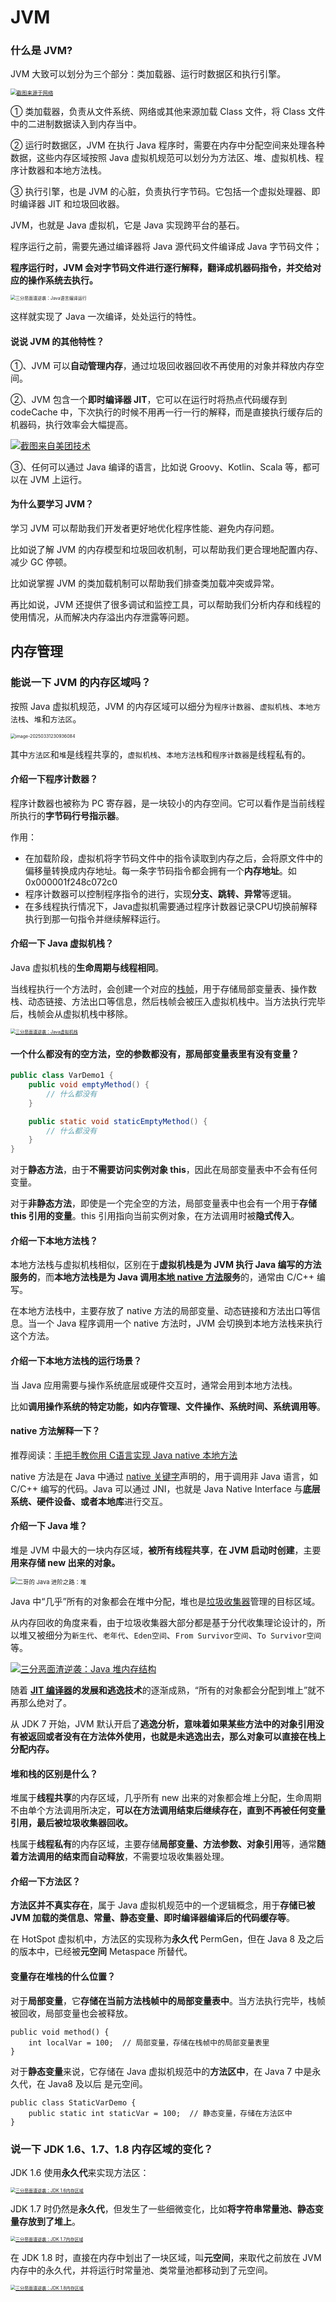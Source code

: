 # JVM

### 什么是 JVM?

JVM 大致可以划分为三个部分：类加载器、运行时数据区和执行引擎。

[<img src="https://raw.githubusercontent.com/raosirui/Picture/main/markdown/202503312304109.png" alt="截图来源于网络" style="zoom: 60%;" />](https://camo.githubusercontent.com/fc6107f4bb47f25688efdde784e66ba7e6f6b3a2c72324839512aabe1daf30a1/68747470733a2f2f63646e2e746f62656265747465726a61766165722e636f6d2f73747574796d6f72652f776861742d69732d6a766d2d32303233313033303138353734322e706e67)

① 类加载器，负责从文件系统、网络或其他来源加载 Class 文件，将 Class 文件中的二进制数据读入到内存当中。

② 运行时数据区，JVM 在执行 Java 程序时，需要在内存中分配空间来处理各种数据，这些内存区域按照 Java 虚拟机规范可以划分为方法区、堆、虚拟机栈、程序计数器和本地方法栈。

③ 执行引擎，也是 JVM 的心脏，负责执行字节码。它包括一个虚拟处理器、即时编译器 JIT 和垃圾回收器。





JVM，也就是 Java 虚拟机，它是 Java 实现跨平台的基石。

程序运行之前，需要先通过编译器将 Java 源代码文件编译成 Java 字节码文件；

**程序运行时，JVM 会对字节码文件进行逐行解释，翻译成机器码指令，并交给对应的操作系统去执行。**

<img src="https://raw.githubusercontent.com/raosirui/Picture/main/markdown/202503312238431.png" alt="三分恶面渣逆袭：Java语言编译运行" style="zoom: 50%;" />

这样就实现了 Java 一次编译，处处运行的特性。



#### 说说 JVM 的其他特性？

①、JVM 可以**自动管理内存**，通过垃圾回收器回收不再使用的对象并释放内存空间。

②、JVM 包含一个**即时编译器 JIT**，它可以在运行时将热点代码缓存到 codeCache 中，下次执行的时候不用再一行一行的解释，而是直接执行缓存后的机器码，执行效率会大幅提高。

[![截图来自美团技术](https://raw.githubusercontent.com/raosirui/Picture/main/markdown/202503312238019.png)](https://camo.githubusercontent.com/afd75b0c08b756159d632ab2491a8b160942a8ef1e34ea506f9fe5b700d61295/68747470733a2f2f63646e2e746f62656265747465726a61766165722e636f6d2f746f62656265747465726a61766165722f696d616765732f6a766d2f6a69742d39613632666330322d316136612d343531652d626232622d3139666330383664356265302e706e67)

③、任何可以通过 Java 编译的语言，比如说 Groovy、Kotlin、Scala 等，都可以在 JVM 上运行。



#### 为什么要学习 JVM？

学习 JVM 可以帮助我们开发者更好地优化程序性能、避免内存问题。

比如说了解 JVM 的内存模型和垃圾回收机制，可以帮助我们更合理地配置内存、减少 GC 停顿。

比如说掌握 JVM 的类加载机制可以帮助我们排查类加载冲突或异常。

再比如说，JVM 还提供了很多调试和监控工具，可以帮助我们分析内存和线程的使用情况，从而解决内存溢出内存泄露等问题。







## 内存管理

### 能说一下 JVM 的内存区域吗？

按照 Java 虚拟机规范，JVM 的内存区域可以细分为`程序计数器`、`虚拟机栈`、`本地方法栈`、`堆`和`方法区`。

<img src="https://raw.githubusercontent.com/raosirui/Picture/main/markdown/202503312309225.png" alt="image-20250331230936084" style="zoom:50%;" />

其中`方法区`和`堆`是线程共享的，`虚拟机栈`、`本地方法栈`和`程序计数器`是线程私有的。



#### 介绍一下程序计数器？

程序计数器也被称为 PC 寄存器，是一块较小的内存空间。它可以看作是当前线程所执行的**字节码行号指示器**。

作用：

- 在加载阶段，虚拟机将字节码文件中的指令读取到内存之后，会将原文件中的偏移量转换成内存地址。每一条字节码指令都会拥有一个**内存地址**。如0x000001f248c072c0
- 程序计数器可以控制程序指令的进行，实现**分支、跳转、异常**等逻辑。
- 在多线程执行情况下，Java虚拟机需要通过程序计数器记录CPU切换前解释执行到那一句指令并继续解释运行。



#### 介绍一下 Java 虚拟机栈？

Java 虚拟机栈的**生命周期与线程相同**。

当线程执行一个方法时，会创建一个对应的[栈帧](https://javabetter.cn/jvm/stack-frame.html)，用于存储局部变量表、操作数栈、动态链接、方法出口等信息，然后栈帧会被压入虚拟机栈中。当方法执行完毕后，栈帧会从虚拟机栈中移除。

[<img src="https://raw.githubusercontent.com/raosirui/Picture/main/markdown/202503312310209.png" alt="三分恶面渣逆袭：Java虚拟机栈" style="zoom:50%;" />](https://camo.githubusercontent.com/53ec48e38765a9125799fc9a87a0ce22595c8fdf92c510a5b625276a6094c5b3/68747470733a2f2f63646e2e746f62656265747465726a61766165722e636f6d2f746f62656265747465726a61766165722f696d616765732f736964656261722f73616e66656e652f6a766d2d342e706e67)



#### 一个什么都没有的空方法，空的参数都没有，那局部变量表里有没有变量？

```java
public class VarDemo1 {
    public void emptyMethod() {
        // 什么都没有
    }

    public static void staticEmptyMethod() {
        // 什么都没有
    }
}
```

对于**静态方法**，由于**不需要访问实例对象 this**，因此在局部变量表中不会有任何变量。

对于**非静态方法**，即使是一个完全空的方法，局部变量表中也会有一个用于**存储 this 引用的变量**。this 引用指向当前实例对象，在方法调用时被**隐式传入**。





#### 介绍一下本地方法栈？

本地方法栈与虚拟机栈相似，区别在于**虚拟机栈是为 JVM 执行 Java 编写的方法服务的**，而**本地方法栈是为 Java 调用[本地 native 方法](https://javabetter.cn/oo/native-method.html)服务**的，通常由 C/C++ 编写。

在本地方法栈中，主要存放了 native 方法的局部变量、动态链接和方法出口等信息。当一个 Java 程序调用一个 native 方法时，JVM 会切换到本地方法栈来执行这个方法。



#### 介绍一下本地方法栈的运行场景？

当 Java 应用需要与操作系统底层或硬件交互时，通常会用到本地方法栈。

比如**调用操作系统的特定功能，如内存管理、文件操作、系统时间、系统调用等**。





#### native 方法解释一下？

推荐阅读：[手把手教你用 C语言实现 Java native 本地方法](https://javabetter.cn/oo/native-method.html)

native 方法是在 Java 中通过 [native 关键字](https://javabetter.cn/basic-extra-meal/48-keywords.html)声明的，用于调用非 Java 语言，如 C/C++ 编写的代码。Java 可以通过 JNI，也就是 Java Native Interface 与**底层系统、硬件设备、或者本地库**进行交互。





#### 介绍一下 Java 堆？

堆是 JVM 中最大的一块内存区域，**被所有线程共享**，**在 JVM 启动时创建**，主要**用来存储 new 出来的对象。**

<img src="https://raw.githubusercontent.com/raosirui/Picture/main/markdown/202503312320176.png" alt="二哥的 Java 进阶之路：堆" style="zoom: 67%;" />

Java 中“几乎”所有的对象都会在堆中分配，堆也是[垃圾收集器](https://javabetter.cn/jvm/gc-collector.html)管理的目标区域。

从内存回收的角度来看，由于垃圾收集器大部分都是基于分代收集理论设计的，所以堆又被细分为`新生代`、`老年代`、`Eden空间`、`From Survivor空间`、`To Survivor空间`等。

[![三分恶面渣逆袭：Java 堆内存结构](https://raw.githubusercontent.com/raosirui/Picture/main/markdown/202503312319243.png)](https://camo.githubusercontent.com/b89884570d24cae83eb155408a6c46276f2bb5affc51e845813cdbf8cb8e9127/68747470733a2f2f63646e2e746f62656265747465726a61766165722e636f6d2f746f62656265747465726a61766165722f696d616765732f736964656261722f73616e66656e652f6a766d2d352e706e67)

随着 **[JIT 编译器](https://javabetter.cn/jvm/jit.html)**的发展和**逃逸技术**的逐渐成熟，“所有的对象都会分配到堆上”就不再那么绝对了。

从 JDK 7 开始，JVM 默认开启了**逃逸分析，意味着如果某些方法中的对象引用没有被返回或者没有在方法体外使用，也就是未逃逸出去，那么对象可以直接在栈上分配内存。**



#### 堆和栈的区别是什么？

堆属于**线程共享**的内存区域，几乎所有 new 出来的对象都会堆上分配，生命周期不由单个方法调用所决定，**可以在方法调用结束后继续存在，直到不再被任何变量引用，最后被垃圾收集器回收。**

栈属于**线程私有**的内存区域，主要存储**局部变量、方法参数、对象引用**等，通常**随着方法调用的结束而自动释放**，不需要垃圾收集器处理。



#### 介绍一下方法区？

**方法区并不真实存在**，属于 Java 虚拟机规范中的一个逻辑概念，用于**存储已被 JVM 加载的类信息、常量、静态变量、即时编译器编译后的代码缓存等**。

在 HotSpot 虚拟机中，方法区的实现称为**永久代** PermGen，但在 Java 8 及之后的版本中，已经被**元空间** Metaspace 所替代。



#### 变量存在堆栈的什么位置？

对于**局部变量**，它**存储在当前方法栈帧中的局部变量表中**。当方法执行完毕，栈帧被回收，局部变量也会被释放。

```
public void method() {
    int localVar = 100;  // 局部变量，存储在栈帧中的局部变量表里
}
```

对于**静态变量**来说，它存储在 Java 虚拟机规范中的**方法区中**，在 Java 7 中是永久代，在 Java8 及以后 是元空间。

```
public class StaticVarDemo {
    public static int staticVar = 100;  // 静态变量，存储在方法区中
}
```







### 说一下 JDK 1.6、1.7、1.8 内存区域的变化？

JDK 1.6 使用**永久代**来实现方法区：

[<img src="https://raw.githubusercontent.com/raosirui/Picture/main/markdown/202504010949466.png" alt="三分恶面渣逆袭：JDK 1.6内存区域" style="zoom:50%;" />](https://camo.githubusercontent.com/28d9107d566f27b84fc699802e8e5ab0f5ecd68aecf5604934bc76ff8bc146fb/68747470733a2f2f63646e2e746f62656265747465726a61766165722e636f6d2f746f62656265747465726a61766165722f696d616765732f736964656261722f73616e66656e652f6a766d2d362e706e67)

JDK 1.7 时仍然是**永久代**，但发生了一些细微变化，比如**将字符串常量池、静态变量存放到了堆上**。

[
<img src="https://raw.githubusercontent.com/raosirui/Picture/main/markdown/202504010953889.png" alt="三分恶面渣逆袭：JDK 1.7内存区域" style="zoom:50%;" />](https://camo.githubusercontent.com/7a5356ed6c1e2a783ef6772d6ae25adb309270058c68176b1843108deec3fcdc/68747470733a2f2f63646e2e746f62656265747465726a61766165722e636f6d2f746f62656265747465726a61766165722f696d616765732f736964656261722f73616e66656e652f6a766d2d372e706e67)

在 JDK 1.8 时，直接在内存中划出了一块区域，叫**元空间**，来取代之前放在 JVM 内存中的永久代，并将运行时常量池、类常量池都移动到了元空间。

[<img src="https://raw.githubusercontent.com/raosirui/Picture/main/markdown/202504010949888.png" alt="三分恶面渣逆袭：JDK 1.8内存区域" style="zoom:50%;" />](https://camo.githubusercontent.com/17d3744a3793af4cca94a3984f58d4697caf42b6231c63d3a0595457c39ac249/68747470733a2f2f63646e2e746f62656265747465726a61766165722e636f6d2f746f62656265747465726a61766165722f696d616765732f736964656261722f73616e66656e652f6a766d2d382e706e67)

























































































































































































































































































































































































































































